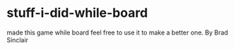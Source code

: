 # stuff-i-did-while-board
made this game while board feel free to use it to make a better one. 
By Brad Sinclair
